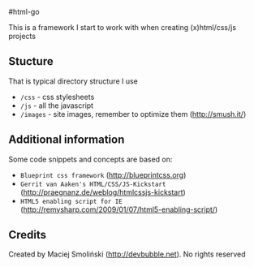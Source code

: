 #html-go

This is a framework I start to work with when creating (x)html/css/js projects

## Stucture

That is typical directory structure I use

* `/css` - css stylesheets
* `/js` - all the javascript
* `/images` - site images, remember to optimize them (http://smush.it/)

## Additional information

Some code snippets and concepts are based on:

* `Blueprint css framework` (http://blueprintcss.org) 
* `Gerrit van Aaken's HTML/CSS/JS-Kickstart` (http://praegnanz.de/weblog/htmlcssjs-kickstart)
* `HTML5 enabling script for IE` (http://remysharp.com/2009/01/07/html5-enabling-script/)

## Credits

Created by Maciej Smoliński (http://devbubble.net). No rights reserved